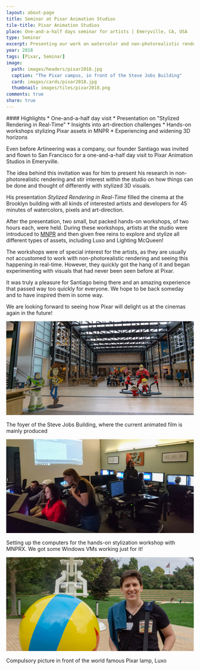 ```yaml
---
layout: about-page
title: Seminar at Pixar Animation Studios
tile-title: Pixar Animation Studios
place: One-and-a-half days seminar for artists | Emeryville, CA, USA
type: Seminar
excerpt: Presenting our work on watercolor and non-photorealistic rendering and conducting two workshops on MNPR!
year: 2018
tags: [Pixar, Seminar]
image:
  path: images/headers/pixar2018.jpg
  caption: "The Pixar campus, in front of the Steve Jobs Building"
  card: images/cards/pixar2018.jpg
  thumbnail: images/tiles/pixar2018.png
comments: true
share: true
---
```

<div class="page-highlights" markdown="1">
#### Highlights
* One-and-a-half day visit
* Presentation on "Stylized Rendering in Real-Time"
* Insights into art-direction challenges
* Hands-on workshops stylizing Pixar assets in MNPR
* Experiencing and widening 3D horizons
</div>


Even before Artineering was a company, our founder Santiago was invited and flown to San Francisco for a one-and-a-half day visit to Pixar Animation Studios in Emeryville.

The idea behind this invitation was for him to present his research in non-photorealistic rendering and stir interest within the studio on how things can be done and thought of differently with stylized 3D visuals.

His presentation _Stylized Rendering in Real-Time_ filled the cinema at the Brooklyn building with all kinds of interested artists and developers for 45 minutes of watercolors, pixels and art-direction.

After the presentation, two small, but packed hands-on workshops, of two hours each, were held. During these workshops, artists at the studio were introduced to [MNPR](/software/MNPR/) and then given free reins to explore and stylize all different types of assets, including Luxo and Lighting McQueen!

The workshops were of special interest for the artists, as they are usually not accustomed to work with non-photorealistic rendering and seeing this happening in real-time. However, they quickly got the hang of it and began experimenting with visuals that had never been seen before at Pixar.

It was truly a pleasure for Santiago being there and an amazing experience that passed way too quickly for everyone. We hope to be back someday and to have inspired them in some way.

We are looking forward to seeing how Pixar will delight us at the cinemas again in the future!




<div class="aio-slick">
  <div>
    <img src="/images/seminars/pixar1.jpg" />
    <p>The foyer of the Steve Jobs Building, where the current animated film is mainly produced</p>
    <!--<span>3D Model from Run Totti Run, by Shad Bradbury</span>-->
  </div>
  <div>
    <img src="/images/seminars/pixar2.jpg" />
    <p>Setting up the computers for the hands-on stylization workshop with MNPRX. We got some Windows VMs working just for it!</p>
  </div>
  <div>
    <img src="/images/seminars/pixar3.jpg" />
    <p>Compulsory picture in front of the world famous Pixar lamp, Luxo</p>
  </div>
</div>
